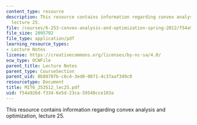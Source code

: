 ```yaml
---
content_type: resource
description: This resource contains information regarding convex analysis and optimization,
  lecture 25.
file: /courses/6-253-convex-analysis-and-optimization-spring-2012/f54a926df3346e5d23ca59548cce103a_MIT6_253S12_lec25.pdf
file_size: 2095702
file_type: application/pdf
learning_resource_types:
- Lecture Notes
license: https://creativecommons.org/licenses/by-nc-sa/4.0/
ocw_type: OCWFile
parent_title: Lecture Notes
parent_type: CourseSection
parent_uid: 8b8878fb-c6c4-3ed0-0871-4c37aaf3d9c0
resourcetype: Document
title: MIT6_253S12_lec25.pdf
uid: f54a926d-f334-6e5d-23ca-59548cce103a
---
```

This resource contains information regarding convex analysis and optimization, lecture 25.